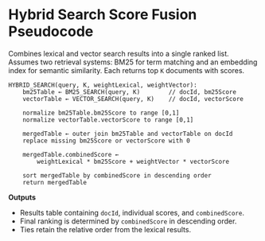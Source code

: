 # Hybrid Search Score Fusion Pseudocode

Combines lexical and vector search results into a single ranked list.
Assumes two retrieval systems: BM25 for term matching and an embedding index
for semantic similarity. Each returns top `K` documents with scores.

```
HYBRID_SEARCH(query, K, weightLexical, weightVector):
    bm25Table ← BM25_SEARCH(query, K)        // docId, bm25Score
    vectorTable ← VECTOR_SEARCH(query, K)    // docId, vectorScore

    normalize bm25Table.bm25Score to range [0,1]
    normalize vectorTable.vectorScore to range [0,1]

    mergedTable ← outer join bm25Table and vectorTable on docId
    replace missing bm25Score or vectorScore with 0

    mergedTable.combinedScore ←
        weightLexical * bm25Score + weightVector * vectorScore

    sort mergedTable by combinedScore in descending order
    return mergedTable
```

**Outputs**

- Results table containing `docId`, individual scores, and `combinedScore`.
- Final ranking is determined by `combinedScore` in descending order.
- Ties retain the relative order from the lexical results.

